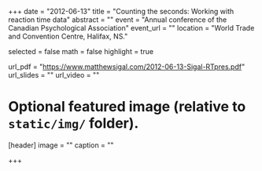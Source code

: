 +++
date = "2012-06-13"
title = "Counting the seconds: Working with reaction time data"
abstract = ""
event = "Annual conference of the Canadian Psychological Association"
event_url = ""
location = "World Trade and Convention Centre, Halifax, NS."

selected = false
math = false
highlight = true

url_pdf = "https://www.matthewsigal.com/2012-06-13-Sigal-RTpres.pdf"
url_slides = ""
url_video = ""

# Optional featured image (relative to `static/img/` folder).
[header]
image = ""
caption = ""

+++
